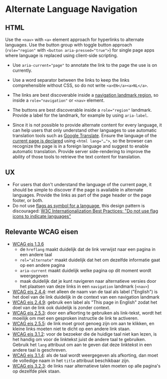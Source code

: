 <!-- @license CC0-1.0 -->

# Alternate Language Navigation

## HTML

Use the `<nav>` with `<a>` element approach for hyperlinks to alternate languages. Use the button group with toggle button approach (`role="region"` with `<button aria-pressed="true">`) for single page apps where language is replaced using client-side scripting.

- Use `aria-current="page"` to annotate the link to the page the use is on currently.

- Use a word separator between the links to keep the links comprehensible without CSS, so do not write `<a>EN</a><a>NL</a>`.

- The links are best discoverable inside a [navigation landmark region](https://www.w3.org/TR/wai-aria-1.1/#navigation), so inside a `role="navigation"` or `<nav>` element.

- The buttons are best discoverable inside a `role="region"` landmark. Provide a label for the landmark, for example by using `aria-label`. <!-- Hmm... isn't <section> + <h2> preferable to using ARIA? -->

- Since it is not possible to provide alternate content for every language, it can help users that only understand other languages to use automatic translation tools such as [Google Translate](https://translate.google.com/). Ensure the language of the [current page is declared](https://www.w3.org/International/questions/qa-html-language-declarations.en) using `<html lang="…">`, so the browser can recognize the page is in a foreign language and suggest to enable automatic translation. Provide server side-rendering to improve the ability of those tools to retrieve the text content for translation.

## UX

- For users that don't understand the language of the current page, it should be simple to discover if the page is available in alternate languages. Provide the links as part of the page header or the page footer, or both.
- Do not use [flags as symbol for a language](https://en.wikipedia.org/wiki/Flag_icons_for_languages), this design pattern is discouraged: [W3C Internationalization Best Practices: "Do not use flag icons to indicate languages"](https://www.w3.org/International/geo/html-tech/tech-lang.html#ri20040808.173208643)

## Relevante WCAG eisen

- [WCAG eis 1.3.6](https://www.w3.org/TR/WCAG21/#identify-purpose)
  - de `hreflang` maakt duidelijk dat de link verwijst naar een pagina in een andere taal
  - `rel="alternate"` maakt duidelijk dat het om dezelfde informatie gaat op een andere pagina
  - `aria-current` maakt duidelijk welke pagina op dit moment wordt weergegeven
  - maak duidelijk dat je kunt navigeren naar alternatieve versies door het plaatsen van deze links in een `navigation` landmark (`<nav>`)
- [WCAG eis 2.4.4](https://www.w3.org/TR/WCAG21/#link-purpose-in-context): met alleen de naam van de taal als label ("English") is het doel van de link duidelijk in de context van een navigation landmark
- [WCAG eis 2.4.9](https://www.w3.org/TR/WCAG21/#link-purpose-link-only): gebruik een label als "This page in English" zodat het doel van de link ook duidelijk is zonder context.
- [WCAG eis 2.5.3](https://www.w3.org/TR/WCAG21/#label-in-name): door een afkorting te gebruiken als link-tekst, wordt het moeilijk om met een gesproken instructie de link te activeren.
- [WCAG eis 2.5.5](https://www.w3.org/TR/WCAG21/#target-size): de link moet groot genoeg zijn om aan te klikken, en kleine links moeten niet te dicht op een andere link staan.
- [WCAG eis 3.1.2](https://www.w3.org/TR/WCAG21/#language-of-parts): voor de bezoeker die de huidige taal niet kan lezen, is het handig om voor de linktekst juist de andere taal te gebruiken. Gebruik het `lang` attribuut om aan te geven dat deze linktekst in een andere taal is geschreven.
- [WCAG eis 3.1.4](https://www.w3.org/TR/WCAG21/#abbreviations): als de taal wordt weergegeven als afkorting, dan moet de volledige naam in het `title` attribuut beschikbaar zijn.
- [WCAG eis 3.2.3](https://www.w3.org/TR/WCAG21/#consistent-navigation): de links naar alternatieve talen moeten op alle pagina's op dezelfde plek staan.
